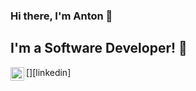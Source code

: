 ### Hi there, I'm Anton :wave:

## I'm a Software Developer! :star2:
[<img align="left" alt="Anton Turavinin | LinkedIn" width="22px" src="https://cdn.jsdelivr.net/npm/simple-icons@v3/icons/linkedin.svg" />][linkedin]
